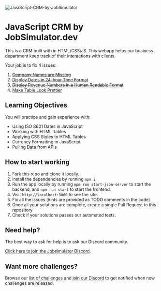 ![JavaScript-CRM-by-JobSimulator](https://user-images.githubusercontent.com/2349518/221035162-f3b95833-6c38-4848-8f79-5b93dff896de.svg)

# JavaScript CRM by JobSimulator.dev

This is a CRM built with in HTML/CSS/JS. This webapp helps our business department keep track of their interactions with clients. 

Your job is to fix 4 issues:

1. ~~[Company Names are Missing](https://github.com/developer-job-simulation/javascript-crm/issues/1)~~
1. ~~[Display Dates in 24-hour Time Format](https://github.com/developer-job-simulation/javascript-crm/issues/2)~~
1. ~~[Display Revenue Numbers in a Human Readable Format](https://github.com/developer-job-simulation/javascript-crm/issues/3)~~
1. [Make Table Look Prettier](https://github.com/developer-job-simulation/javascript-crm/issues/4)

## Learning Objectives

You will practice and gain experience with:

- Using ISO 8601 Dates in JavaScript
- Working with HTML Tables
- Applying CSS Styles to HTML Tables
- Currency Formatting in JavaScript
- Pulling Data from APIs

## How to start working

1. Fork this repo and clone it locally.
1. Install the dependencies by running `npm i`
1. Run the app locally by running `npm run start-json-server` to start the backend, and `npm run start` to start the frontend.
1. Visit `http://localhost:3000` to see the site.
1. Fix all the issues (hints are provided as TODO comments in the code)
1. Once all your solutions are complete, create a single Pull Request to this repository
1. Check if your solutions passes our automated tests.

## Need help?

The best way to ask for help is to ask our Discord community.

[Click here to join the Jobsimulator Discord](https://discord.com/invite/7cAkUcKbjB).

## Want more challenges?

Browse our [list of challenges](https://jobsimulator.gumroad.com/) and [join our Discord](https://discord.gg/6VsSMZaM7q) to get notified when new challenges are released.
